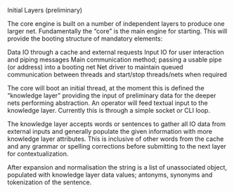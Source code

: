 Initial Layers (preliminary)

The core engine is built on a number of independent layers to produce one larger net. Fundamentally the “core” is the main engine for starting. This will provide the booting structure of mandatory elements:

Data IO through a cache and external requests
Input IO for user interaction and piping messages
Main communication method; passing a usable pipe (or address) into a booting net
Net driver to maintain queued communication between threads and start/stop threads/nets when required

The core will boot an initial thread, at the moment this is defined the “knowledge layer” providing the input of preliminary data for the deeper nets performing abstraction. An operator will feed textual input to the knowledge layer. Currently this is through a simple socket or CLI loop.

The knowledge layer accepts words or sentences to gather all IO data from external inputs and generally populate the given information with more knowledge layer attributes. This is inclusive of other words from the cache and any grammar or spelling corrections before submitting to the next layer for contextualization.

After expansion and normalisation the string is a list of unassociated object, populated with knowledge layer data values; antonyms, synonyms and tokenization of the sentence.
